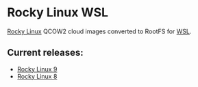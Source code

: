 # Rocky Linux WSL

[Rocky Linux](https://rockylinux.org/) QCOW2 cloud images converted to RootFS for [WSL](https://docs.microsoft.com/en-us/windows/wsl/).

## Current releases:
 - [Rocky Linux 9](https://github.com/mishamosher/RL-WSL/releases/tag/9.0-20220706)
 - [Rocky Linux 8](https://github.com/mishamosher/RL-WSL/releases/tag/8.6-20220515)